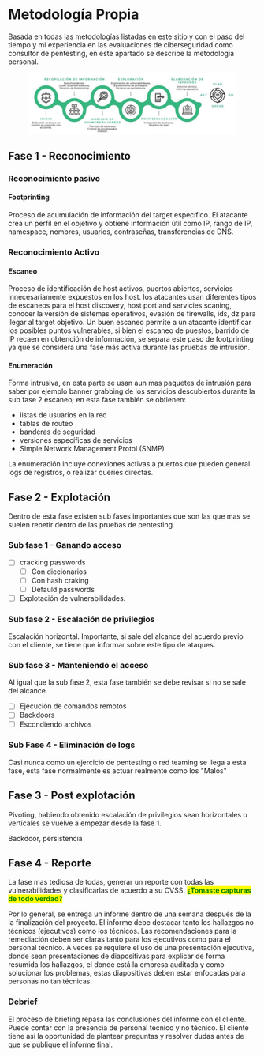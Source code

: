 # Metodología Propia

Basada en todas las metodologías listadas en este sitio y con el paso del tiempo y mi experiencia en las evaluaciones de ciberseguridad como consultor de pentesting, en este apartado se describe  la metodología personal.

<figure><img src="../../.gitbook/assets/image (3) (1) (1).png" alt=""><figcaption></figcaption></figure>

## Fase 1 - Reconocimiento

### Reconocimiento pasivo

#### Footprinting&#x20;

Proceso de acumulación de información del target específico. El atacante crea un perfil en el objetivo y obtiene información útil como IP, rango de IP, namespace, nombres, usuarios, contraseñas, transferencias de DNS.

### Reconocimiento Activo

#### Escaneo

Proceso de identificación de host activos, puertos abiertos, servicios innecesariamente expuestos en los host. los atacantes usan diferentes tipos de escaneos para el host discovery, host port and servicies scaning, conocer la versión de sistemas operativos, evasión de firewalls, ids, dz para llegar al target objetivo. Un buen escaneo permite a un atacante identificar los posibles puntos vulnerables, si bien el escaneo de puestos, barrido de IP recaen en obtención de información, se separa este paso de footprinting ya que se considera una fase más activa durante las pruebas de intrusión.

#### Enumeración

Forma intrusiva, en esta parte se usan aun mas paquetes de intrusión para saber por ejemplo banner grabbing de los servicios descubiertos durante la sub fase 2 escaneo; en esta fase también se obtienen:

* listas de usuarios en la red
* tablas de routeo
* banderas de seguridad
* versiones específicas de servicios
* Simple Network Management Protol (SNMP)

La enumeración incluye conexiones activas a puertos que pueden general logs de registros, o realizar queries directas.

## Fase 2 - Explotación

Dentro de esta fase existen sub fases importantes que son las que mas se suelen repetir dentro de las pruebas de pentesting.

### Sub fase 1 - Ganando acceso

* [ ] cracking passwords
  * [ ] Con diccionarios
  * [ ] Con hash craking
  * [ ] Defauld passwords
* [ ] Explotación de vulnerabilidades.

### Sub fase 2 - Escalación de privilegios

Escalación horizontal. Importante, si sale del alcance del acuerdo previo con el cliente, se tiene que informar sobre este tipo de ataques.

### Sub fase 3 - Manteniendo el acceso

Al igual que la sub fase 2, esta fase también se debe revisar si no se sale del alcance.

* [ ] Ejecución de comandos remotos
* [ ] Backdoors
* [ ] Escondiendo archivos

### Sub Fase  4 - Eliminación de logs

Casi nunca como un ejercicio de pentesting o red teaming se llega a esta fase, esta fase normalmente es actuar realmente como los "Malos"

## Fase 3 - Post explotación

Pivoting, habiendo obtenido escalación de privilegios sean horizontales o verticales se vuelve a empezar desde la fase 1.

Backdoor, persistencia

## Fase 4 - Reporte

La fase mas tediosa de todas, generar un reporte con todas las vulnerabilidades y clasificarlas de acuerdo a su CVSS. <mark style="color:green;">**¿Tomaste capturas de todo verdad?**</mark>

Por lo general, se entrega un informe dentro de una semana después de la la finalización del proyecto. El informe debe destacar tanto los hallazgos no técnicos (ejecutivos) como los técnicos. Las recomendaciones para la remediación deben ser claras tanto para los ejecutivos como para el personal técnico. A veces se requiere el uso de una presentación ejecutiva, donde sean presentaciones de diapositivas para explicar de forma resumida los hallazgos, el donde está la empresa auditada y como solucionar los problemas, estas diapositivas deben estar enfocadas para personas no tan técnicas.&#x20;

### Debrief

El proceso de briefing repasa las conclusiones del informe con el cliente. Puede contar con la presencia de personal técnico y no técnico. El cliente tiene así la oportunidad de plantear preguntas y resolver dudas antes de que se publique el informe final.
